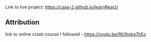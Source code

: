 Link to live project: https://case-2.github.io/learnReact/

## Attribution

link to online crash course I followed - https://youtu.be/Rh3tobg7hEo

